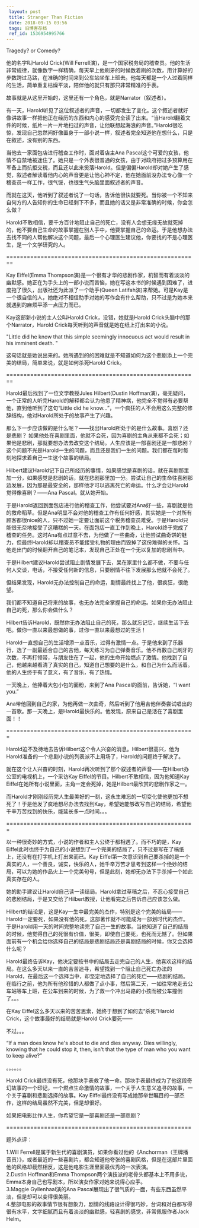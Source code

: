 ```yaml
---
 layout: post
 title: Stranger Than Fiction
 date: 2018-09-15 03:56
 tags: 旧博客存档
 ref_id: 1536954995766
---
```

Tragedy? or Comedy?

他的名字叫Harold Crick(Will
Ferrell演)，是一个国家税务局的稽查员。他的生活非常规律，就像数字一样精确，每天早上他刷牙的时候数着刷的次数，用计算好的步数跨过马路，在准确的时间来到公车站坐车上班去。他每天都是一个人过着同样的生活，简单重复枯燥平淡，陪伴他的就只有那只非常精准的手表。

故事就是从这里开始的，这里还有一个角色，就是Narrator（叙述者）。

有一天，Harold听见了这位叙述者的声音，一切都发生了变化。这个叙述者就好像讲故事一样把他正在经历的东西和内心的感受完全读了出来。“当Harold翻着文件的时候，纸片一片一片地扫过的声音，让他联想起海浪的声音。”Harold很吃惊，发现自己忽然间好像置身于一部小说一样，叙述者完全知道他在想什么，只是在叙述，没有别的东西。

当他去一家面包店进行稽查工作时，面对着店主Ana
Pascal这个可爱的女孩，他情不自禁地被迷住了。她只是一个外表很普通的女孩，由于对政府把过多预算用在军备上而抗拒交税，而且还以此来奚落Harold。但是偏偏Harold却对她产生了感觉，叙述者解读着他内心的声音更是让他心神不定，他在她面前没办法专心像一个稽查员一样工作，很气馁，也很生气头脑里面叙述者的声音。

而就在这天，他听到了叙述者说了一句话，告诉他很快就要死。当你被一个不知来自何方的人告知你的生命已经剩下不多，而且她的话又是非常准确的时候，你会怎么做？

Harold不敢相信，要千方百计地阻止自己的死亡，没有人会想无缘无故就死掉的，他不要自己生命的故事掌握在别人手中，他要掌握自己的命运。于是他想办法去找不同的人帮他解决这个问题，最后一个心理医生建议他，你要找的不是心理医生，是一个文学研究的人。

========================================================

Kay Eiffel(Emma
Thompson演)是一个很有才华的悲剧作家，机智而有着淡淡的幽默感。她正在为手头上的一部小说而苦恼，她在写这本书的时候遇到困难了，进度拖了很久，出版社还为此派了一个助手(Queen
Latifah演)来帮她。可是Kay是一个很自信的人，她绝对不相信助手对她的写作会有什么帮助，只不过是为她本来就遇到的麻烦平添一点压力而已。

Kay这部新小说的主人公叫Harold Crick，没错，她就是Harold Crick头脑中的那个Narrator，Harold
Crick每天听到的声音就是她在纸上打出来的小说。

"Little did he know that this simple seemingly innocuous act would result in
his imminent death. "

这句话就是她说出来的。她所遇到的的困难就是不知道如何为这个悲剧添上一个完美的结局，简单来说，就是如何杀死Harold Crick。

========================================================

Harold最后找到了一位文学教授Jules Hilbert(Dustin
Hoffman演)，毫无疑问，一个正常的人听完Harold的解释都会认为他患了精神病，他完全不觉得有必要帮他，直到他听到了这句“Little did he
know...”，一个疯狂的人不会用这么完整的修辞结构，他对Harold所处于的故事产生了兴趣。

那么下一步应该做的是什么呢？——找出Harold所处于的是什么故事。喜剧？还是悲剧？
如果他处在喜剧里面，他就不会死，因为喜剧的主角从来都不会死；如果他是悲剧，那就要想办法去改变这个结局。人生应该是一部喜剧还是一部悲剧？这个问题不光是Harold一生的问题，而且还是我们一生的问题。我们都在每时每刻地探求着自己一生这个故事的结局。

Hilbert建议Harold记下自己所经历的事情，如果感觉是喜剧的话，就在喜剧那里加一分，如果感觉是悲剧的话，就在悲剧那里加一分。尝试让自己的生命往喜剧那边发展，因为那是最安全的，那样他才可以逃离死亡的命运。什么才会让Harold觉得像喜剧？——Ana
Pascal。就从她开始。

于是Harold返回到面包店进行他的稽查工作，他尝试要对Ana好一些，喜剧就是他的救命稻草。但是Ana明显不会对他的稽查工作有任何好感，其实她是一个对所有顾客都很nice的人，只不过她一定要让面前这个税务稽查员难受。于是Harold只能很无奈地接受了这糟糕的一天。在面包店一直工作到晚上，Harold终于完成了稽查的任务。这时Ana有点过意不去，为他做了一些曲奇，让他尝试曲奇饼的魅力，但最终Harold却以稽查员不能接受礼物的理由而毁掉了这份难得的关怀。当他走出门的时候翻开自己的笔记本，发现自己正处在一个无以复加的悲剧当中。

于是Hilbert建议Harold尝试阻止剧情发展下去，呆在家里什么都不做，不要与任何人交谈，电话，不接受任何新的信息，只要剧情不往下发展那么他就不会死了。

但结果发现，Harold无办法控制自己的命运，剧情最终找上了他，很疯狂，很绝望。

我们都不知道自己将来的故事，也无办法完全掌握自己的命运。如果你无办法阻止自己的死，那么你会做什么？

Hilbert告诉Harold，既然你无办法阻止自己的死，那么就忘记它，继续生活下去吧。做你一直以来最想做的事，过你一直以来最想过的生活！

Harold一直想自己的生活增添一点音乐，过得有激情一点。于是他来到了乐器行，选了一副最适合自己的吉他，每天练习为自己弹奏音乐。他不再数自己刷牙的次数，不再打领带，与朋友住在了一起，他的生命开始燃点了激情。他找到了自己，他越来越看清了真实的自己，知道自己想要的是什么，和自己为什么而活着。他的人生终于有了意义，有了音乐，有了热情。

一天晚上，他捧着大包小包的面粉，来到了Ana Pascal的面前，告诉她，“I want you.”

Ana带他回到自己的家，为他再做一次曲奇，然后听到了他用吉他伴奏尝试唱出的一首歌。那一天晚上，是Harold最快乐的。他发现，原来自己是活在了喜剧里面！！

=======================================================

Harold迫不及待地去告诉Hilbert这个令人兴奋的消息。Hilbert很高兴，他为Harold准备的一个悲剧小说的列表派不上用场了，Harold的问题终于解决了。

就在这个让人兴奋的时刻，Harold再次听到了那个叙述者的声音——在Hilbert办公室的电视机上，一个采访Kay
Eiffel的节目。Hilbert不敢相信，因为他知道Kay Eiffel在她所有小说里面，主角一定会死掉，她是Hilbert最欣赏的悲剧作家之一。

而Harold才刚刚经历完人生最美好的一刻，这永生难忘的一切变化使他更加不想死了！于是他发了疯地想尽办法去找到Kay，希望她能够改写自己的结局，希望他千辛万苦找到的快乐，能延长多一点时间。。。

=======================================================

以一种很奇妙的方式，小说的作者和主人公终于都相遇了。而不巧的是，Kay
Eiffel此时也终于为自己的小说想到了一个完美的结局了，只不过是写在了稿纸上，还没有在打字机上打出来而已。Kay
Eiffel第一次意识到自己要杀掉的是一个真实的人，一个善良，诚实，快乐的人，她千辛万苦才思考到这样一个绝妙的结局，可以为她的作品火上一个完美句号，但是此刻，她却无办法下手杀掉一个如此真实存在的人。

她的助手建议让Harold自己读一读结局。Harold拿过草稿之后，不忍心接受自己的悲剧结局，于是又交给了Hilbert教授，让他看完之后告诉自己应该怎么做。

Hilbert的结论是，这是Kay一生中最完美的杰作，特别是这个完美的结局——Harold一定要死，如果没有他的死，这部著作就不可能成为一部划时代的杰作。于是Harold用一天的时间完整地读完了自己一生的故事。当他知道了自己的结局的时候，他觉得自己的死很有价值，很美，即使自己要死，也死而无憾了。但如果面前有一个机会给你选择自己的结局是悲剧结局还是喜剧结局的时候，你又会选择什么呢？

Harold最终告诉Kay，他决定要按书中的结局去走完自己的人生，他喜欢这样的结局。在这么多天以来一直的苦苦追寻，希望找到一个阻止自己死亡办法的Harold，在最后这一个选择当中，却坚定地选择了自己的死亡——悲剧的结局。在临行之前，他为所有他珍惜的人都做了点小事，然后第二天，一如往常地走去公车站等车上班，在公车到来的时候，为了救一个冲出马路的小孩而被公车撞倒了。。。

在Kay Eiffel这么多天以来的苦苦思索，她终于想到了如何去“杀死”Harold Crick，这个故事最好的结局就是Harold Crick要死——

不过。。。

“If a man does know he's about to die and dies anyway. Dies willingly, knowing
that he could stop it, then, isn't that the type of man who you want to keep
alive?”

。。。。。。

Harold
Crick最终没有死，他那块手表救了他一命。那块手表最终成为了他这段奇幻故事的一个印记，一个燃点生命激情的故事，一个关于人生意义追寻的故事，一个关于喜剧和悲剧选择的故事。Kay
Eiffel最终没有写成她那举世瞩目的一部杰作，这样的结局虽然不完美，但是却很好。

如果把电影比作人生，你希望它是一部喜剧还是一部悲剧？

======================================================

题外点评：

1.Will
Ferrell是属于新生代的喜剧演员，如果你看过他的《Anchorman（王牌播音员）》，或者最近的一些喜剧片，都会知道他夸张的喜剧风格，但是在这部片里面他的风格却截然相反，这是他电影生涯里面最优秀的一次表演。  
2.Dustin Hoffman和Emma Thompson两个演技派的老骨头都基本上不用多说，Emma本身自己也写剧本，所以演女作家对她来说得心应手。  
3.Maggie Gyllenhaal演的Ana Pascal展现出了很气质的一面，有些东西虽然平淡，但是却可以变得很美丽。  
4.整部电影的故事情节很有想象力，剧情的线路设计得很巧妙，台词和对白都写得很有水平，文字细腻而且有着淡淡的幽默感，轻喜剧的感觉，非常佩服作者Jack
Helm。

